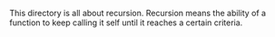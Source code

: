 This directory is all about recursion. Recursion means the ability of a function to keep calling it self until it reaches a certain criteria.
